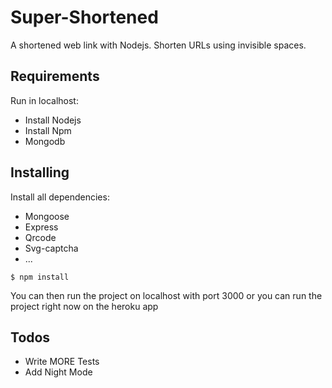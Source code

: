 # Super-Shortened

A shortened web link with Nodejs. Shorten URLs using invisible spaces.

## Requirements
Run in localhost:
 - Install Nodejs
 - Install Npm
- Mongodb
## Installing
Install all dependencies:
 - Mongoose
 - Express
 - Qrcode
 - Svg-captcha
 - ...
```
$ npm install
```

You can then run the project on localhost with port 3000 or you can run the project right now on the heroku app

## Todos
 - Write MORE Tests
 - Add Night Mode